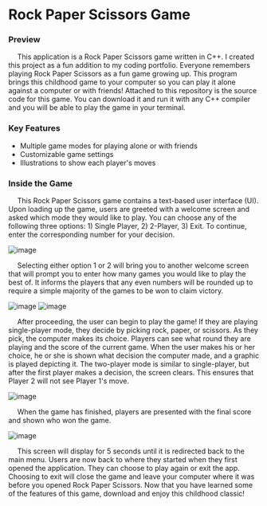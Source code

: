 # Rock Paper Scissors Game
### Preview
&emsp; This application is a Rock Paper Scissors game written in C++. I created this project as a fun addition to my coding portfolio. Everyone remembers playing Rock Paper Scissors as a fun game growing up. This program brings this childhood game to your computer so you can play it alone against a computer or with friends! Attached to this repository is the source code for this game. You can download it and run it with any C++ compiler and you will be able to play the game in your terminal.

### Key Features
* Multiple game modes for playing alone or with friends
* Customizable game settings
* Illustrations to show each player's moves

### Inside the Game
&emsp; This Rock Paper Scissors game contains a text-based user interface (UI). Upon loading up the game, users are greeted with a welcome screen and asked which mode they would like to play. You can choose any of the following three options: 1) Single Player, 2) 2-Player, 3) Exit. To continue, enter the corresponding number for your decision.

![image](https://github.com/user-attachments/assets/4e37a06a-32c0-426b-84ae-9b96ef2c738f)

&emsp; Selecting either option 1 or 2 will bring you to another welcome screen that will prompt you to enter how many games you would like to play the best of. It informs the players that any even numbers will be rounded up to require a simple majority of the games to be won to claim victory.

![image](https://github.com/user-attachments/assets/59042883-4816-47e1-a6c0-3b052612ee00)   ![image](https://github.com/user-attachments/assets/84caedf0-5ebb-4a0b-af2c-8a575efc4185)

&emsp; After proceeding, the user can begin to play the game! If they are playing single-player mode, they decide by picking rock, paper, or scissors. As they pick, the computer makes its choice. Players can see what round they are playing and the score of the current game. When the user makes his or her choice, he or she is shown what decision the computer made, and a graphic is played depicting it. The two-player mode is similar to single-player, but after the first player makes a decision, the screen clears. This ensures that Player 2 will not see Player 1's move.

![image](https://github.com/user-attachments/assets/8affc4cb-23fa-45ca-a809-14003114eaf4)

&emsp; When the game has finished, players are presented with the final score and shown who won the game. 

![image](https://github.com/user-attachments/assets/c3ecac3d-6288-46ae-9103-6c769d5f0ea1)

&emsp; This screen will display for 5 seconds until it is redirected back to the main menu. Users are now back to where they started when they first opened the application. They can choose to play again or exit the app. Choosing to exit will close the game and leave your computer where it was before you opened Rock Paper Scissors. Now that you have learned some of the features of this game, download and enjoy this childhood classic!

